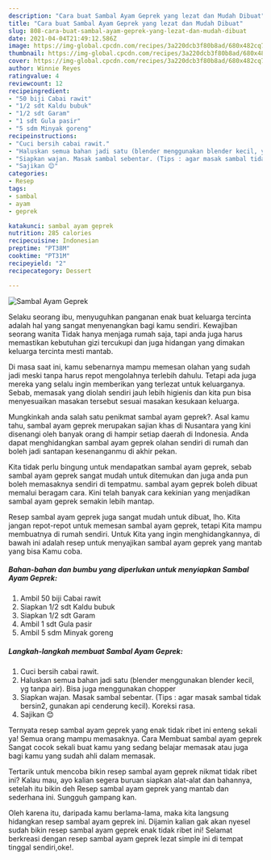 ```yaml
---
description: "Cara buat Sambal Ayam Geprek yang lezat dan Mudah Dibuat"
title: "Cara buat Sambal Ayam Geprek yang lezat dan Mudah Dibuat"
slug: 808-cara-buat-sambal-ayam-geprek-yang-lezat-dan-mudah-dibuat
date: 2021-04-04T21:49:12.586Z
image: https://img-global.cpcdn.com/recipes/3a220dcb3f80b8ad/680x482cq70/sambal-ayam-geprek-foto-resep-utama.jpg
thumbnail: https://img-global.cpcdn.com/recipes/3a220dcb3f80b8ad/680x482cq70/sambal-ayam-geprek-foto-resep-utama.jpg
cover: https://img-global.cpcdn.com/recipes/3a220dcb3f80b8ad/680x482cq70/sambal-ayam-geprek-foto-resep-utama.jpg
author: Winnie Reyes
ratingvalue: 4
reviewcount: 12
recipeingredient:
- "50 biji Cabai rawit"
- "1/2 sdt Kaldu bubuk"
- "1/2 sdt Garam"
- "1 sdt Gula pasir"
- "5 sdm Minyak goreng"
recipeinstructions:
- "Cuci bersih cabai rawit."
- "Haluskan semua bahan jadi satu (blender menggunakan blender kecil, yg tanpa air). Bisa juga menggunakan chopper"
- "Siapkan wajan. Masak sambal sebentar. (Tips : agar masak sambal tidak bersin2, gunakan api cenderung kecil). Koreksi rasa."
- "Sajikan 😊"
categories:
- Resep
tags:
- sambal
- ayam
- geprek

katakunci: sambal ayam geprek 
nutrition: 285 calories
recipecuisine: Indonesian
preptime: "PT38M"
cooktime: "PT31M"
recipeyield: "2"
recipecategory: Dessert

---
```



![Sambal Ayam Geprek](https://img-global.cpcdn.com/recipes/3a220dcb3f80b8ad/680x482cq70/sambal-ayam-geprek-foto-resep-utama.jpg)

Selaku seorang ibu, menyuguhkan panganan enak buat keluarga tercinta adalah hal yang sangat menyenangkan bagi kamu sendiri. Kewajiban seorang  wanita Tidak hanya menjaga rumah saja, tapi anda juga harus memastikan kebutuhan gizi tercukupi dan juga hidangan yang dimakan keluarga tercinta mesti mantab.

Di masa  saat ini, kamu sebenarnya mampu memesan olahan yang sudah jadi meski tanpa harus repot mengolahnya terlebih dahulu. Tetapi ada juga mereka yang selalu ingin memberikan yang terlezat untuk keluarganya. Sebab, memasak yang diolah sendiri jauh lebih higienis dan kita pun bisa menyesuaikan masakan tersebut sesuai masakan kesukaan keluarga. 



Mungkinkah anda salah satu penikmat sambal ayam geprek?. Asal kamu tahu, sambal ayam geprek merupakan sajian khas di Nusantara yang kini disenangi oleh banyak orang di hampir setiap daerah di Indonesia. Anda dapat menghidangkan sambal ayam geprek olahan sendiri di rumah dan boleh jadi santapan kesenanganmu di akhir pekan.

Kita tidak perlu bingung untuk mendapatkan sambal ayam geprek, sebab sambal ayam geprek sangat mudah untuk ditemukan dan juga anda pun boleh memasaknya sendiri di tempatmu. sambal ayam geprek boleh dibuat memalui beragam cara. Kini telah banyak cara kekinian yang menjadikan sambal ayam geprek semakin lebih mantap.

Resep sambal ayam geprek juga sangat mudah untuk dibuat, lho. Kita jangan repot-repot untuk memesan sambal ayam geprek, tetapi Kita mampu membuatnya di rumah sendiri. Untuk Kita yang ingin menghidangkannya, di bawah ini adalah resep untuk menyajikan sambal ayam geprek yang mantab yang bisa Kamu coba.

<!--inarticleads1-->

##### Bahan-bahan dan bumbu yang diperlukan untuk menyiapkan Sambal Ayam Geprek:

1. Ambil 50 biji Cabai rawit
1. Siapkan 1/2 sdt Kaldu bubuk
1. Siapkan 1/2 sdt Garam
1. Ambil 1 sdt Gula pasir
1. Ambil 5 sdm Minyak goreng




<!--inarticleads2-->

##### Langkah-langkah membuat Sambal Ayam Geprek:

1. Cuci bersih cabai rawit.
1. Haluskan semua bahan jadi satu (blender menggunakan blender kecil, yg tanpa air). Bisa juga menggunakan chopper
1. Siapkan wajan. Masak sambal sebentar. (Tips : agar masak sambal tidak bersin2, gunakan api cenderung kecil). Koreksi rasa.
1. Sajikan 😊




Ternyata resep sambal ayam geprek yang enak tidak ribet ini enteng sekali ya! Semua orang mampu memasaknya. Cara Membuat sambal ayam geprek Sangat cocok sekali buat kamu yang sedang belajar memasak atau juga bagi kamu yang sudah ahli dalam memasak.

Tertarik untuk mencoba bikin resep sambal ayam geprek nikmat tidak ribet ini? Kalau mau, ayo kalian segera buruan siapkan alat-alat dan bahannya, setelah itu bikin deh Resep sambal ayam geprek yang mantab dan sederhana ini. Sungguh gampang kan. 

Oleh karena itu, daripada kamu berlama-lama, maka kita langsung hidangkan resep sambal ayam geprek ini. Dijamin kalian gak akan nyesel sudah bikin resep sambal ayam geprek enak tidak ribet ini! Selamat berkreasi dengan resep sambal ayam geprek lezat simple ini di tempat tinggal sendiri,oke!.

